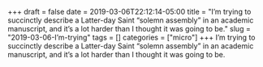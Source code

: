 +++draft = falsedate = 2019-03-06T22:12:14-05:00title = "I’m trying to succinctly describe a Latter-day Saint “solemn assembly” in an academic manuscript, and it’s a lot harder than I thought it was going to be."slug = "2019-03-06-I’m-trying"tags = []categories = ["micro"]+++I’m trying to succinctly describe a Latter-day Saint “solemn assembly” in an academic manuscript, and it’s a lot harder than I thought it was going to be.